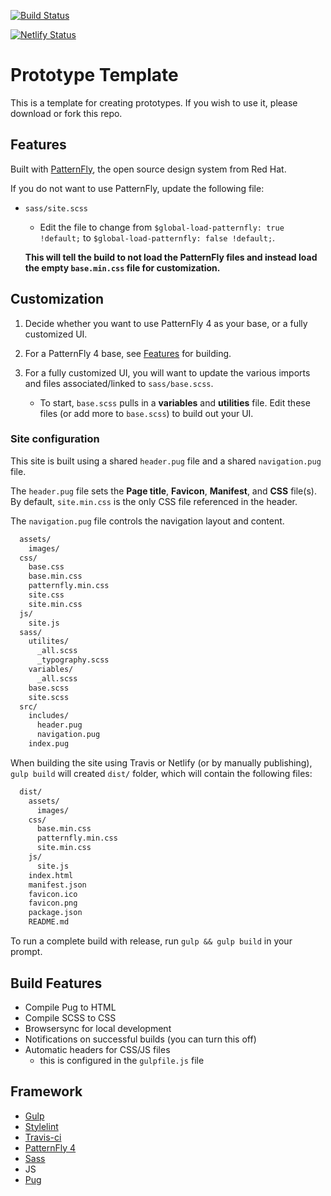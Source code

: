 [![Build Status](https://travis-ci.com/mindreeper2420/prototype-template.svg?branch=master)](https://travis-ci.com/mindreeper2420/prototype-template)

[![Netlify Status](https://api.netlify.com/api/v1/badges/5947aa18-1f6e-4409-8686-129c225f7781/deploy-status)](https://app.netlify.com/sites/prototypetemplate/deploys)

# Prototype Template

This is a template for creating prototypes. If you wish to use it, please download or fork this repo.

## Features

Built with [PatternFly](https://www.patternfly.org/v4), the open source design system from Red Hat.

If you do not want to use PatternFly, update the following file:

- `sass/site.scss`
  - Edit the file to change from `$global-load-patternfly: true !default;` to `$global-load-patternfly: false !default;`.

  **This will tell the build to not load the PatternFly files and instead load the empty `base.min.css` file for customization.**

## Customization

1. Decide whether you want to use PatternFly 4 as your base, or a fully customized UI.

2. For a PatternFly 4 base, see [Features](#Features) for building.

3. For a fully customized UI, you will want to update the various imports and files associated/linked to `sass/base.scss`.
    - To start, `base.scss` pulls in a **variables** and **utilities** file. Edit these files (or add more to `base.scss`) to build out your UI.

### Site configuration

This site is built using a shared `header.pug` file and a shared `navigation.pug` file.

The `header.pug` file sets the **Page title**, **Favicon**, **Manifest**, and **CSS** file(s). By default, `site.min.css` is the only CSS file referenced in the header.

The `navigation.pug` file controls the navigation layout and content.

```bash
  assets/
    images/
  css/
    base.css
    base.min.css
    patternfly.min.css
    site.css
    site.min.css
  js/
    site.js
  sass/
    utilites/
      _all.scss
      _typography.scss
    variables/
      _all.scss
    base.scss
    site.scss
  src/
    includes/
      header.pug
      navigation.pug
    index.pug
```

When building the site using Travis or Netlify (or by manually publishing), `gulp build` will created `dist/` folder, which will contain the following files:

```bash
  dist/
    assets/
      images/
    css/
      base.min.css
      patternfly.min.css
      site.min.css
    js/
      site.js
    index.html
    manifest.json
    favicon.ico
    favicon.png
    package.json
    README.md
```

To run a complete build with release, run `gulp && gulp build` in your prompt.

## Build Features

- Compile Pug to HTML
- Compile SCSS to CSS
- Browsersync for local development
- Notifications on successful builds (you can turn this off)
- Automatic headers for CSS/JS files
  - this is configured in the `gulpfile.js` file

## Framework

- [Gulp](https://gulpjs.com/)
- [Stylelint](https://stylelint.io/)
- [Travis-ci](https://travis-ci.com/)
- [PatternFly 4](https://github.com/patternfly/patternfly-next)
- [Sass](http://sass-lang.com/guide)
- JS
- [Pug](https://github.com/pugjs/pug)
